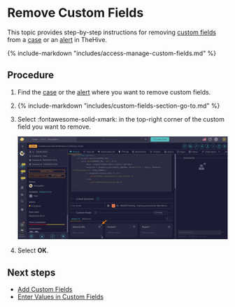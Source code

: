 # Remove Custom Fields

This topic provides step-by-step instructions for removing [custom fields](../../../../administration/custom-fields/about-custom-fields.md) from a [case](../about-cases.md) or an [alert](../../alerts/about-alerts.md) in TheHive.

{% include-markdown "includes/access-manage-custom-fields.md" %}

<h2>Procedure</h2>

1. Find the [case](../../cases/search-for-cases/find-a-case.md) or the [alert](../../alerts/search-for-alerts/find-an-alert.md) where you want to remove custom fields.

2. {% include-markdown "includes/custom-fields-section-go-to.md" %}

3. Select :fontawesome-solid-xmark: in the top-right corner of the custom field you want to remove.

    ![Remove custom fields](../../../../images/user-guides/analyst-corner/cases/remove-custom-fields.png)

4. Select **OK**.

<h2>Next steps</h2>

* [Add Custom Fields](add-custom-fields.md)
* [Enter Values in Custom Fields](enter-values-in-custom-fields.md)